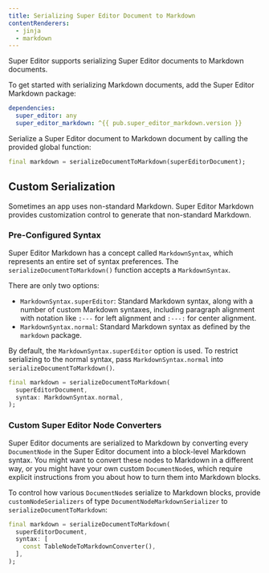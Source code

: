 ```yaml
---
title: Serializing Super Editor Document to Markdown
contentRenderers:
  - jinja
  - markdown
---
```

Super Editor supports serializing Super Editor documents to Markdown documents.

To get started with serializing Markdown documents, add the Super Editor Markdown package:

```yaml
dependencies:
  super_editor: any
  super_editor_markdown: ^{{ pub.super_editor_markdown.version }}
```

Serialize a Super Editor document to Markdown document by calling the provided global function:

```dart
final markdown = serializeDocumentToMarkdown(superEditorDocument);
```

## Custom Serialization
Sometimes an app uses non-standard Markdown. Super Editor Markdown provides customization
control to generate that non-standard Markdown.

### Pre-Configured Syntax
Super Editor Markdown has a concept called `MarkdownSyntax`, which represents an entire
set of syntax preferences. The `serializeDocumentToMarkdown()` function accepts a
`MarkdownSyntax`.

There are only two options:
* `MarkdownSyntax.superEditor`: Standard Markdown syntax, along with a number of custom
  Markdown syntaxes, including paragraph alignment with notation like `:---` for left alignment
  and `:---:` for center alignment.
* `MarkdownSyntax.normal`: Standard Markdown syntax as defined by the `markdown` package.

By default, the `MarkdownSyntax.superEditor` option is used. To restrict serializing to the normal
syntax, pass `MarkdownSyntax.normal` into `serializeDocumentToMarkdown()`.

```dart
final markdown = serializeDocumentToMarkdown(
  superEditorDocument,
  syntax: MarkdownSyntax.normal,
);
```

### Custom Super Editor Node Converters
Super Editor documents are serialized to Markdown by converting every `DocumentNode` in the
Super Editor document into a block-level Markdown syntax. You might want to convert these nodes
to Markdown in a different way, or you might have your own custom `DocumentNode`s, which require
explicit instructions from you about how to turn them into Markdown blocks.

To control how various `DocumentNode`s serialize to Markdown blocks, provide
`customNodeSerializers` of type `DocumentNodeMarkdownSerializer` to 
`serializeDocumentToMarkdown`:

```dart
final markdown = serializeDocumentToMarkdown(
  superEditorDocument,
  syntax: [
    const TableNodeToMarkdownConverter(),
  ],
);
```